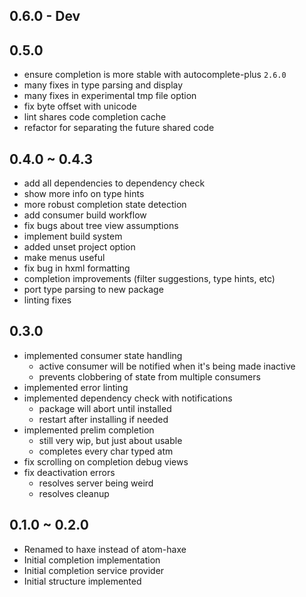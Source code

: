 ## 0.6.0 - Dev


## 0.5.0

* ensure completion is more stable with autocomplete-plus `2.6.0`
* many fixes in type parsing and display
* many fixes in experimental tmp file option
* fix byte offset with unicode
* lint shares code completion cache
* refactor for separating the future shared code

## 0.4.0 ~ 0.4.3

* add all dependencies to dependency check
* show more info on type hints
* more robust completion state detection
* add consumer build workflow
* fix bugs about tree view assumptions
* implement build system
* added unset project option
* make menus useful
* fix bug in hxml formatting
* completion improvements (filter suggestions, type hints, etc)
* port type parsing to new package
* linting fixes


## 0.3.0

* implemented consumer state handling
    - active consumer will be notified when it's being made inactive
    - prevents clobbering of state from multiple consumers
* implemented error linting
* implemented dependency check with notifications
    - package will abort until installed
    - restart after installing if needed
* implemented prelim completion
    - still very wip, but just about usable
    - completes every char typed atm
* fix scrolling on completion debug views
* fix deactivation errors
    - resolves server being weird
    - resolves cleanup

## 0.1.0 ~ 0.2.0

* Renamed to haxe instead of atom-haxe
* Initial completion implementation
* Initial completion service provider
* Initial structure implemented
